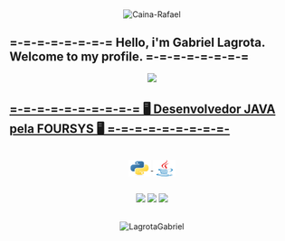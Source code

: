   <div align="center">
    <img align="center" alt="Caina-Rafael" height="140" width="150" src="https://media.giphy.com/media/NHUONhmbo448/giphy.gif">
  </div>  

## =-=-=-=-=-=-=-= Hello, i'm Gabriel Lagrota. Welcome to my profile. =-=-=-=-=-=-=-=

<div align="center">
  <div align="center">
    <a href="https://github.com/LagrotaGabriel">
    <img height="180em" src="https://github-readme-stats.vercel.app/api?username=LagrotaGabriel&show_icons=true&theme=onedark&include_all_commits=true&count_private=true"/>
   </div>
</div>

 ## =-=-=-=-=-=-=-=-=-= 🖥️ Desenvolvedor JAVA pela FOURSYS 🖥️ =-=-=-=-=-=-=-=-=-
<div align="center">
  <div style="display: inline_block"><br>
    <img align="center" alt="LagrotaGabriel" height="30" width="40" src="https://raw.githubusercontent.com/devicons/devicon/master/icons/python/python-original.svg">
    <img align="center" alt="LagrotaGabriel" height="30" width="40" src="https://raw.githubusercontent.com/devicons/devicon/master/icons/java/java-original.svg">
   </div>
</div>

##
 
<div align="center"> 
  <a href="https://instagram.com/biellagrota" target="_blank"><img src="https://img.shields.io/badge/-Instagram-%23E4405F?style=for-the-badge&logo=instagram&logoColor=white"     target="_blank"></a>
  <a href = "gabriellagrota23@gmail.com"><img src="https://img.shields.io/badge/-Gmail-%23333?style=for-the-badge&logo=gmail&logoColor=white" target="_blank"></a>
  <a href="https://www.linkedin.com/in/gabriel-lagrota-728029168/" target="_blank"><img src="https://img.shields.io/badge/-LinkedIn-%230077B5?style=for-the-badge&logo=linkedin&logoColor=white" target="_blank"></a> 
</div>
  
##
  
<div align="center">
  <img align="center" width=300 src="https://github-readme-stats.vercel.app/api/top-langs/?username=LagrotaGabriel&count_private=true&theme=radical" alt="LagrotaGabriel" /   
</div>
